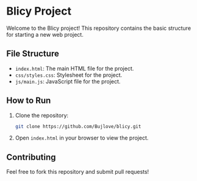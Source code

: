 # Blicy Project

Welcome to the Blicy project! This repository contains the basic structure for starting a new web project.

## File Structure

- `index.html`: The main HTML file for the project.
- `css/styles.css`: Stylesheet for the project.
- `js/main.js`: JavaScript file for the project.

## How to Run

1. Clone the repository:
    ```bash
    git clone https://github.com/Bujlove/blicy.git
    ```

2. Open `index.html` in your browser to view the project.

## Contributing

Feel free to fork this repository and submit pull requests!
